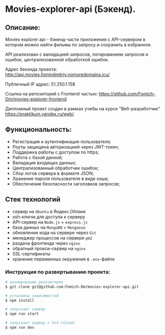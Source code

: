 # Movies-explorer-api (Бэкенд).

## Описание:

Movies explorer api - бэкенд-части приложения с API-сервером в котором можно найти фильмы по запросу и сохранить в избранное.

API реализован с валидацией запросов, логированием запросов и ошибок, централизованной обработкой ошибок.

Адрес бекэнда проекта: http://api.movies.fomindmitriy.nomoredomains.icu/

Публичный IP адрес: 51.250.1.158

Ссылка на репозиторий с Frontend частью: https://github.com/Fomich-Dm/movies-explorer-frontend

Дипломный проект создан в рамках учебы на курсе "Веб-разработчик" https://praktikum.yandex.ru/web/.

## Функциональность:
- Регистрация и аутентификация пользователя;
- Роуты защищена авторизацией через JWT-токен;
- Поддержка работы с доступом по https;
- Работа с базой данной;
- Валидация входящих данных;
- Централизованный обработчик ошибок;
- Сбор логов сервера в формате JSON;
- Хранение пароля пользователя в виде хэша;
- Обеспечение безопасности заголовков запросов;

## Стек технологий
- сервер на `Ubuntu` в Яндекс.Облаке
- ssh-ключи для доступа к серверу
- API-сервер на `Node.js` + `express.js`
- база данных на `MongoDB` + `Mongoose`
- обновление кода на сервере через `Git`
- менеджер процессов на сервере `pm2`
- раздача фронтенда через `nginx`
- обратный прокси-сервер на `nginx`
- SSL-сертификаты
- хранение переменных окружения в `.env`-файле

### Инструкция по развертыванию проекта:
```bash
# клонирование репозитория
$ git clone git@github.com:Fomich-Dm/movies-explorer-api.git

# установка зависимостей
$ npm install

# запускает сервер
$ npm run start

# запускает сервер с hot-reload
$ npm run dev
